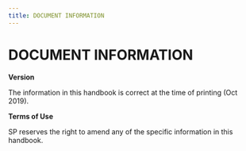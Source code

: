 ```yaml
---
title: DOCUMENT INFORMATION
---
```


# DOCUMENT INFORMATION

**Version**

The information in this handbook is correct at the time of printing (Oct 2019). 

**Terms of Use**

SP reserves the right to amend any of the specific information in this handbook. 
